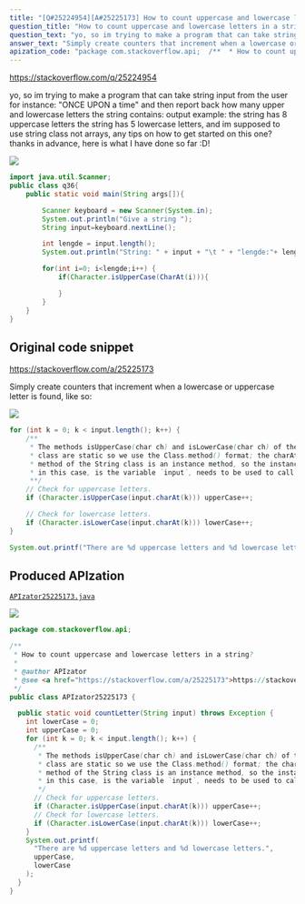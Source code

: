```yaml
---
title: "[Q#25224954][A#25225173] How to count uppercase and lowercase letters in a string?"
question_title: "How to count uppercase and lowercase letters in a string?"
question_text: "yo, so im trying to make a program that can take string input from the user for instance: \"ONCE UPON a time\" and then report back how many upper and lowercase letters the string contains: output example:  the string has 8 uppercase letters the string has 5 lowercase letters, and im supposed to use string class not arrays, any tips on how to get started on this one? thanks in advance, here is what I have done so far :D!"
answer_text: "Simply create counters that increment when a lowercase or uppercase letter is found, like so:"
apization_code: "package com.stackoverflow.api;  /**  * How to count uppercase and lowercase letters in a string?  *  * @author APIzator  * @see <a href=\"https://stackoverflow.com/a/25225173\">https://stackoverflow.com/a/25225173</a>  */ public class APIzator25225173 {    public static void countLetter(String input) throws Exception {     int lowerCase = 0;     int upperCase = 0;     for (int k = 0; k < input.length(); k++) {       /**        * The methods isUpperCase(char ch) and isLowerCase(char ch) of the Character        * class are static so we use the Class.method() format; the charAt(int index)        * method of the String class is an instance method, so the instance, which,        * in this case, is the variable `input`, needs to be used to call the method.        */       // Check for uppercase letters.       if (Character.isUpperCase(input.charAt(k))) upperCase++;       // Check for lowercase letters.       if (Character.isLowerCase(input.charAt(k))) lowerCase++;     }     System.out.printf(       \"There are %d uppercase letters and %d lowercase letters.\",       upperCase,       lowerCase     );   } }"
---
```


https://stackoverflow.com/q/25224954

yo, so im trying to make a program that can take string input from the user for instance: &quot;ONCE UPON a time&quot; and then report back how many upper and lowercase letters the string contains:
output example:  the string has 8 uppercase letters
the string has 5 lowercase letters, and im supposed to use string class not arrays, any tips on how to get started on this one? thanks in advance, here is what I have done so far :D!


<div class="code-logo"><img src="/stackoverflow.png" /></div>

```java
import java.util.Scanner;
public class q36{
    public static void main(String args[]){

        Scanner keyboard = new Scanner(System.in);
        System.out.println("Give a string ");
        String input=keyboard.nextLine();

        int lengde = input.length();
        System.out.println("String: " + input + "\t " + "lengde:"+ lengde);

        for(int i=0; i<lengde;i++) {
            if(Character.isUpperCase(CharAt(i))){

            }
        }
    }
}
```


## Original code snippet

https://stackoverflow.com/a/25225173

Simply create counters that increment when a lowercase or uppercase letter is found, like so:

<div class="code-logo"><img src="/stackoverflow.png" /></div>

```java
for (int k = 0; k < input.length(); k++) {
    /**
     * The methods isUpperCase(char ch) and isLowerCase(char ch) of the Character
     * class are static so we use the Class.method() format; the charAt(int index)
     * method of the String class is an instance method, so the instance, which,
     * in this case, is the variable `input`, needs to be used to call the method.
     **/
    // Check for uppercase letters.
    if (Character.isUpperCase(input.charAt(k))) upperCase++;

    // Check for lowercase letters.
    if (Character.isLowerCase(input.charAt(k))) lowerCase++;
}

System.out.printf("There are %d uppercase letters and %d lowercase letters.",upperCase,lowerCase);
```

## Produced APIzation

[`APIzator25225173.java`](https://github.com/pasqualesalza/apization-temp-data/raw/master/search/APIzator25225173.java)

<div class="code-logo"><img src="/apizator.png" /></div>

```java
package com.stackoverflow.api;

/**
 * How to count uppercase and lowercase letters in a string?
 *
 * @author APIzator
 * @see <a href="https://stackoverflow.com/a/25225173">https://stackoverflow.com/a/25225173</a>
 */
public class APIzator25225173 {

  public static void countLetter(String input) throws Exception {
    int lowerCase = 0;
    int upperCase = 0;
    for (int k = 0; k < input.length(); k++) {
      /**
       * The methods isUpperCase(char ch) and isLowerCase(char ch) of the Character
       * class are static so we use the Class.method() format; the charAt(int index)
       * method of the String class is an instance method, so the instance, which,
       * in this case, is the variable `input`, needs to be used to call the method.
       */
      // Check for uppercase letters.
      if (Character.isUpperCase(input.charAt(k))) upperCase++;
      // Check for lowercase letters.
      if (Character.isLowerCase(input.charAt(k))) lowerCase++;
    }
    System.out.printf(
      "There are %d uppercase letters and %d lowercase letters.",
      upperCase,
      lowerCase
    );
  }
}

```